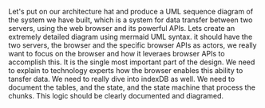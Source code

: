 Let's put on our architecture hat and produce a UML sequence diagram of the system we have built, which is a system for data transfer between two servers, using the web browser and its powerful APIs. Lets create an extremely detailed diagram using mermaid UML syntax. it should have the two servers, the browser and the specific browser APIs as actors, we really want to focus on the browser and how it leveraes browser APIs to accomplish this. It is the single most important part of the design. We need to explain to technology experts how the browser enables this ability to tansfer data. We need to really dive into indexDB as well. We need to document the tables, and the state, and the state machine that process the chunks. This logic should be clearly documented and diagramed.